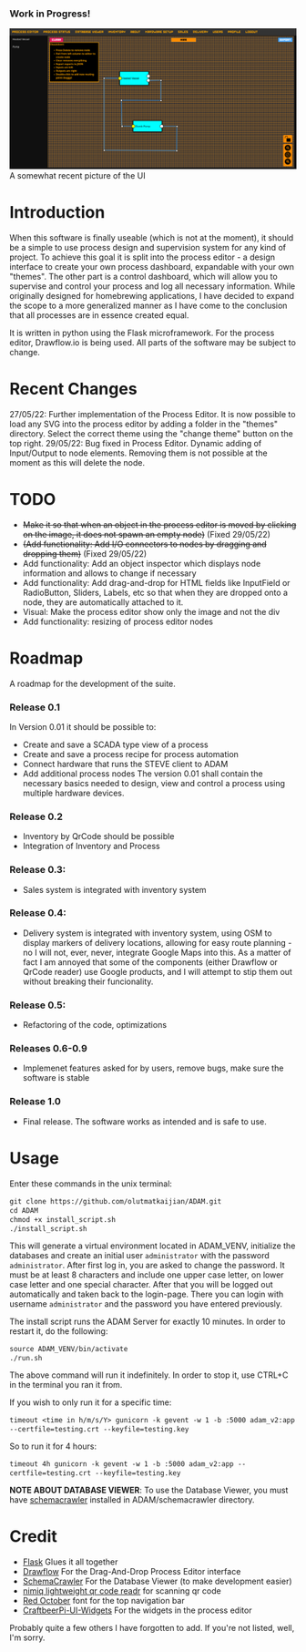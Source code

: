 ### Work in Progress!



![current_progress](documents/ADAM_UI_CHEATSHEET.png)
A somewhat recent picture of the UI

# Introduction
When this software is finally useable (which is not at the moment), it should be a simple to use process design and supervision system for any kind of 
project. To achieve this goal it is split into the process editor - a design interface to create your own process dashboard, expandable with your own "themes".
The other part is a control dashboard, which will allow you to supervise and control your process and log all necessary information.
While originally designed for homebrewing applications, I have decided to expand the scope to a more generalized manner as I have come to the conclusion that
all processes are in essence created equal. 

It is written in python using the Flask microframework. For the process editor, Drawflow.io is being used. All parts of the software may be subject to change.

# Recent Changes
27/05/22: Further implementation of the Process Editor. It is now possible to load any SVG into the process editor by adding a folder in the "themes" directory. Select the correct theme using the "change theme" button on the top right. 
29/05/22: Bug fixed in Process Editor. Dynamic adding of Input/Output to node elements. Removing them is not possible at the moment as this will delete the node. 

# TODO
- ~~Make it so that when an object in the process editor is moved by clicking on the image, it does not spawn an empty node)~~ (Fixed 29/05/22)
- ~~(Add functionality: Add I/O connectors to nodes by dragging and dropping them)~~ (Fixed 29/05/22)
- Add functionality: Add an object inspector which displays node information and allows to change if necessary
- Add functionality: Add drag-and-drop for HTML fields like InputField or RadioButton, Sliders, Labels, etc so that when they are dropped onto a node, they are automatically attached to it. 
- Visual: Make the process editor show only the image and not the div
- Add functionality: resizing of process editor nodes


# Roadmap
A roadmap for the development of the suite.

### Release 0.1
In Version 0.01 it should be possible to: 
- Create and save a SCADA type view of a process
- Create and save a process recipe for process automation 
- Connect hardware that runs the STEVE client to ADAM
- Add additional process nodes
The version 0.01 shall contain the necessary basics needed to design, view and control a process using multiple hardware devices. 

### Release 0.2
- Inventory by QrCode should be possible
- Integration of Inventory and Process

### Release 0.3:
- Sales system is integrated with inventory system

### Release 0.4:
- Delivery system is integrated with inventory system, using OSM to display markers of delivery locations, allowing for easy route planning - no I will not, ever, never, integrate Google Maps into this. As a matter of fact I am annoyed that some of the components (either Drawflow or QrCode reader) use Google products, and I will attempt to stip them out without breaking their funcionality.

### Release 0.5:
- Refactoring of the code, optimizations

### Releases 0.6-0.9
- Implemenet features asked for by users, remove bugs, make sure the software is stable

### Release 1.0
- Final release. The software works as intended and is safe to use. 

# Usage

Enter these commands in the unix terminal:
```
git clone https://github.com/olutmatkaijian/ADAM.git
cd ADAM
chmod +x install_script.sh
./install_script.sh
```
This will generate a virtual environment located in ADAM_VENV, initialize the databases and create an initial user `administrator` with the password `administrator`. After first log in, you are asked to change the password. It must be at least 8 characters and include one upper case letter, on lower case letter and one special character. 
After that you will be logged out automatically and taken back to the login-page. There you can login with username `administrator` and the password you have entered previously.

The install script runs the ADAM Server for exactly 10 minutes. In order to restart it, do the following:
```
source ADAM_VENV/bin/activate
./run.sh
```

The above command will run it indefinitely. In order to stop it, use CTRL+C in the terminal you ran it from. 

If you wish to only run it for a specific time:

```
timeout <time in h/m/s/Y> gunicorn -k gevent -w 1 -b :5000 adam_v2:app --certfile=testing.crt --keyfile=testing.key
```

So to run it for 4 hours: 
```
timeout 4h gunicorn -k gevent -w 1 -b :5000 adam_v2:app --certfile=testing.crt --keyfile=testing.key
```


**NOTE ABOUT DATABASE VIEWER**: To use the Database Viewer, you must have [schemacrawler](https://www.schemacrawler.com/) installed in ADAM/schemacrawler directory.



# Credit
- [Flask](https://flask.palletsprojects.com/en/2.0.x/) Glues it all together
- [Drawflow](https://github.com/jerosoler/Drawflow) For the Drag-And-Drop Process Editor interface
- [SchemaCrawler](https://www.schemacrawler.com/) For the Database Viewer (to make development easier)
- [nimiq lightweight qr code readr](https://github.com/nimiq/qr-scanner) for scanning qr code
- [Red October](https://www.neogrey.com/portfolio/red-october/) font for the top navigation bar 
- [CraftbeerPi-UI-Widgets](https://github.com/craftbeerpi/craftbeerpi-ui-widgets) For the widgets in the process editor 

Probably quite a few others I have forgotten to add. If you're not listed, well, I'm sorry. 
